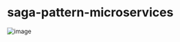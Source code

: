 # saga-pattern-microservices

![image](https://user-images.githubusercontent.com/60149403/218236261-eece7652-9e34-4abc-a70a-3efba84612eb.png)
